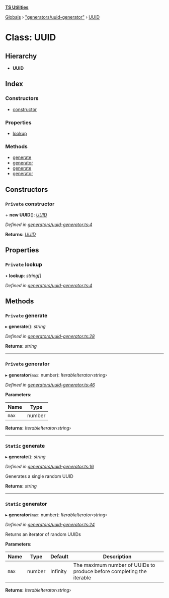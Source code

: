 **[TS Utilities](../README.md)**

[Globals](../README.md) › [&quot;generators/uuid-generator&quot;](../modules/_generators_uuid_generator_.md) › [UUID](_generators_uuid_generator_.uuid.md)

# Class: UUID

## Hierarchy

* **UUID**

## Index

### Constructors

* [constructor](_generators_uuid_generator_.uuid.md#private-constructor)

### Properties

* [lookup](_generators_uuid_generator_.uuid.md#private-lookup)

### Methods

* [generate](_generators_uuid_generator_.uuid.md#private-generate)
* [generator](_generators_uuid_generator_.uuid.md#private-generator)
* [generate](_generators_uuid_generator_.uuid.md#static-generate)
* [generator](_generators_uuid_generator_.uuid.md#static-generator)

## Constructors

### `Private` constructor

\+ **new UUID**(): *[UUID](_generators_uuid_generator_.uuid.md)*

*Defined in [generators/uuid-generator.ts:4](https://github.com/Juraji/ts-utilities/blob/9554ddb/src/lib/generators/uuid-generator.ts#L4)*

**Returns:** *[UUID](_generators_uuid_generator_.uuid.md)*

## Properties

### `Private` lookup

• **lookup**: *string[]*

*Defined in [generators/uuid-generator.ts:4](https://github.com/Juraji/ts-utilities/blob/9554ddb/src/lib/generators/uuid-generator.ts#L4)*

## Methods

### `Private` generate

▸ **generate**(): *string*

*Defined in [generators/uuid-generator.ts:28](https://github.com/Juraji/ts-utilities/blob/9554ddb/src/lib/generators/uuid-generator.ts#L28)*

**Returns:** *string*

___

### `Private` generator

▸ **generator**(`max`: number): *IterableIterator‹string›*

*Defined in [generators/uuid-generator.ts:46](https://github.com/Juraji/ts-utilities/blob/9554ddb/src/lib/generators/uuid-generator.ts#L46)*

**Parameters:**

Name | Type |
------ | ------ |
`max` | number |

**Returns:** *IterableIterator‹string›*

___

### `Static` generate

▸ **generate**(): *string*

*Defined in [generators/uuid-generator.ts:16](https://github.com/Juraji/ts-utilities/blob/9554ddb/src/lib/generators/uuid-generator.ts#L16)*

Generates a single random UUID

**Returns:** *string*

___

### `Static` generator

▸ **generator**(`max`: number): *IterableIterator‹string›*

*Defined in [generators/uuid-generator.ts:24](https://github.com/Juraji/ts-utilities/blob/9554ddb/src/lib/generators/uuid-generator.ts#L24)*

Returns an iterator of random UUIDs

**Parameters:**

Name | Type | Default | Description |
------ | ------ | ------ | ------ |
`max` | number |  Infinity | The maximum number of UUIDs to produce before completing the iterable  |

**Returns:** *IterableIterator‹string›*